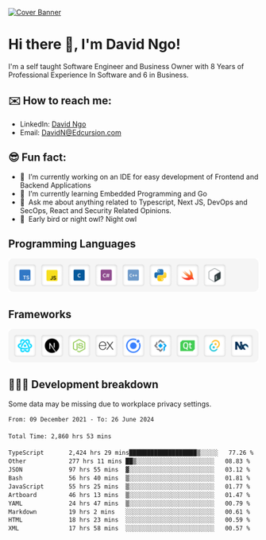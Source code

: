 [![Cover Banner](https://res.cloudinary.com/edcursion/image/upload/v1715731242/David%20Github/uvpes6dpzvlnc9w0f94z.png)](https://www.linkedin.com/in/-david-ngo)

# Hi there 👋, I'm David Ngo!

I'm a self taught Software Engineer and Business Owner with 8 Years of Professional Experience In
Software and 6 in Business.

## ✉️ How to reach me:

- LinkedIn: [David Ngo](https://www.linkedin.com/in/-david-ngo/)
- Email: [DavidN@Edcursion.com](mailto:DavidN@Edcursion.com)

## 😎 Fun fact:

- 🔭 &nbsp;I’m currently working on an IDE for easy development of Frontend and Backend Applications
- 🌱 &nbsp;I’m currently learning Embedded Programming and Go
- 💬 &nbsp;Ask me about anything related to Typescript, Next JS, DevOps and SecOps, React and
  Security Related Opinions.
- 🦉 &nbsp;Early bird or night owl? Night owl

## Programming Languages

![Experence](/assets/Programming.png)

## Frameworks

![Experence](/assets/Frameworks.png)

## 🧑🏻‍💻 **Development breakdown**

Some data may be missing due to workplace privacy settings.

<!--START_SECTION:waka-->

```txt
From: 09 December 2021 - To: 26 June 2024

Total Time: 2,860 hrs 53 mins

TypeScript       2,424 hrs 29 mins███████████████████▒░░░░░   77.26 %
Other            277 hrs 11 mins ██▒░░░░░░░░░░░░░░░░░░░░░░   08.83 %
JSON             97 hrs 55 mins  ▓░░░░░░░░░░░░░░░░░░░░░░░░   03.12 %
Bash             56 hrs 40 mins  ▒░░░░░░░░░░░░░░░░░░░░░░░░   01.81 %
JavaScript       55 hrs 25 mins  ▒░░░░░░░░░░░░░░░░░░░░░░░░   01.77 %
Artboard         46 hrs 13 mins  ▒░░░░░░░░░░░░░░░░░░░░░░░░   01.47 %
YAML             24 hrs 47 mins  ▒░░░░░░░░░░░░░░░░░░░░░░░░   00.79 %
Markdown         19 hrs 2 mins   ░░░░░░░░░░░░░░░░░░░░░░░░░   00.61 %
HTML             18 hrs 23 mins  ░░░░░░░░░░░░░░░░░░░░░░░░░   00.59 %
XML              17 hrs 58 mins  ░░░░░░░░░░░░░░░░░░░░░░░░░   00.57 %
```

<!--END_SECTION:waka-->
